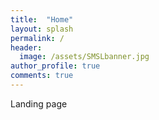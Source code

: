 ```yaml
---
title:  "Home"
layout: splash
permalink: /
header:
  image: /assets/SMSLbanner.jpg
author_profile: true
comments: true
---
```


Landing page<br>

